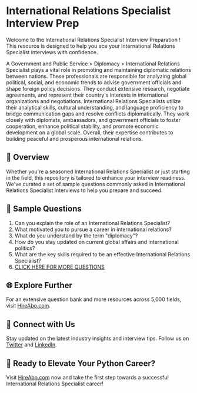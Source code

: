 # International Relations Specialist Interview Prep

Welcome to the International Relations Specialist Interview Preparation ! This resource is designed to help you ace your International Relations Specialist interviews with confidence.

A Government and Public Service > Diplomacy > International Relations Specialist plays a vital role in promoting and maintaining diplomatic relations between nations. These professionals are responsible for analyzing global political, social, and economic trends to advise government officials and shape foreign policy decisions. They conduct extensive research, negotiate agreements, and represent their country's interests in international organizations and negotiations. International Relations Specialists utilize their analytical skills, cultural understanding, and language proficiency to bridge communication gaps and resolve conflicts diplomatically. They work closely with diplomats, ambassadors, and government officials to foster cooperation, enhance political stability, and promote economic development on a global scale. Overall, their expertise contributes to building peaceful and prosperous international relations.

## 🚀 Overview

Whether you're a seasoned International Relations Specialist or just starting in the field, this repository is tailored to enhance your interview readiness. We've curated a set of sample questions commonly asked in International Relations Specialist interviews to help you prepare and succeed.

## 📝 Sample Questions

1. Can you explain the role of an International Relations Specialist?
2. What motivated you to pursue a career in international relations?
3. What do you understand by the term "diplomacy"?
4. How do you stay updated on current global affairs and international politics?
5. What are the key skills required to be an effective International Relations Specialist?
6. [CLICK HERE FOR MORE QUESTIONS](https://hireabo.com/job/17_1_4/International%20Relations%20Specialist)

## 🌐 Explore Further

For an extensive question bank and more resources across 5,000 fields, visit [HireAbo.com](https://www.hireabo.com).

## 📱 Connect with Us

Stay updated on the latest industry insights and interview tips. Follow us on [Twitter](https://twitter.com/hireabo) and [LinkedIn](https://www.linkedin.com/in/hire-abo-3609972a8/).

## 🚀 Ready to Elevate Your Python Career?

Visit [HireAbo.com](https://www.hireabo.com) now and take the first step towards a successful International Relations Specialist career!